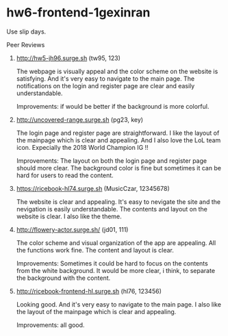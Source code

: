 # hw6-frontend-1gexinran

Use slip days.

Peer Reviews
1. http://hw5-jh96.surge.sh (tw95, 123)

   The webpage is visually appeal and the color scheme on the website is satisfying. And it's very easy to navigate to the main page.
   The notifications on the login and register page are clear and easily understandable.
   
   Improvements: if would be better if the background is more colorful.
   
2. http://uncovered-range.surge.sh (pg23, key)

   The login page and register page are straightforward. I like the layout of the mainpage which is clear and appealing. And I also love 
   the LoL team icon. Expecially the 2018 World Champion IG !!
   
   Improvements: The layout on both the login page and register page should more clear. The background color is fine but sometimes it can
   be hard for users to read the content.
   
3. https://ricebook-hl74.surge.sh (MusicCzar, 12345678)

   The website is clear and appealing. It's easy to nevigate the site and the nevigation is easily understandable. The contents and layout on 
   the website is clear. I also like the theme.
   
4. http://flowery-actor.surge.sh/ (jd01, 111)

   The color scheme and visual organization of the app are appealing. All the functions work fine. The content and layout is clear.
   
   Improvements: Sometimes it could be hard to focus on the contents from the white background. It would be more clear, i think, to          separate the background with the content.

5. http://ricebook-frontend-hl.surge.sh (hl76, 123456)

    Looking good. And it's very easy to navigate to the main page. I also like the layout of the mainpage which is clear and appealing.
    
    Improvements: all good.
